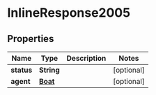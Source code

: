
# InlineResponse2005

## Properties
Name | Type | Description | Notes
------------ | ------------- | ------------- | -------------
**status** | **String** |  |  [optional]
**agent** | [**Boat**](Boat.md) |  |  [optional]



